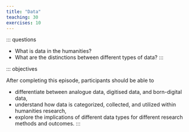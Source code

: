 ```yaml
---
title: "Data"
teaching: 30
exercises: 10
---
```

::: questions 
- What is data in the humanities?
- What are the distinctions between different types of data?
:::

::: objectives   

After completing this episode, participants should be able to  

- differentiate between analogue data, digitised data, and born-digital data,
- understand how data is categorized, collected, and utilized within humanities research,
- explore the implications of different data types for different research methods and outcomes.
:::
